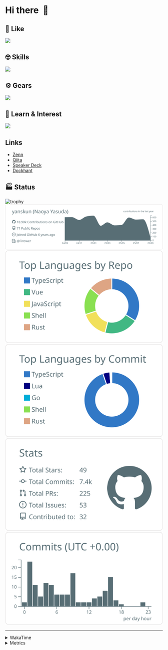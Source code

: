 # Hi there&nbsp; :wave:

## 💌 Like
<img src="https://go-skill-icons.vercel.app/api/icons?i=github" />

## 🤓 Skills
<img src="https://go-skill-icons.vercel.app/api/icons?i=js,ts,vue,nuxtjs,react,nextjs,go,lua,git" />

## ⚙️ Gears
<img src="https://go-skill-icons.vercel.app/api/icons?i=neovim,vscode,githubcopilot,alacritty,tmux" />

## 📖 Learn & Interest
<img src="https://go-skill-icons.vercel.app/api/icons?i=rust,deno,css,zig,playwright,githubactions,storybook,netlify,eslint" />

## Links
- [Zenn](https://zenn.dev/yanskun)
- [Qiita](https://qiita.com/yanskun)
- [Speaker Deck](https://speakerdeck.com/yanskun)
- [Dockhant](https://www.dockhunt.com/users/yanskun)

<!-- https://github.com/ryo-ma/github-profile-trophy -->

## 🏭 Status

<img src="https://github-profile-trophy.vercel.app/?username=yanskun&theme=onedark&row=1" alt="trophy">

<!-- https://github.com/vn7n24fzkq/github-profile-summary-cards -->
<picture>
  <source media="(prefers-color-scheme: dark)" srcset="https://raw.githubusercontent.com/yanskun/yanskun/master/profile-summary-card-output/nord_dark/0-profile-details.svg">
 <img src="https://raw.githubusercontent.com/yanskun/yanskun/master/profile-summary-card-output/default/0-profile-details.svg">
</picture>
<br>
<picture>
  <source media="(prefers-color-scheme: dark)" srcset="https://raw.githubusercontent.com/yanskun/yanskun/master/profile-summary-card-output/nord_dark/1-repos-per-language.svg">
 <img src="https://raw.githubusercontent.com/yanskun/yanskun/master/profile-summary-card-output/default/1-repos-per-language.svg">
</picture>
<picture>
  <source media="(prefers-color-scheme: dark)" srcset="https://raw.githubusercontent.com/yanskun/yanskun/master/profile-summary-card-output/nord_dark/2-most-commit-language.svg">
 <img src="https://raw.githubusercontent.com/yanskun/yanskun/master/profile-summary-card-output/default/2-most-commit-language.svg">
</picture>
<br>
<picture>
  <source media="(prefers-color-scheme: dark)" srcset="https://raw.githubusercontent.com/yanskun/yanskun/master/profile-summary-card-output/nord_dark/3-stats.svg">
 <img src="https://raw.githubusercontent.com/yanskun/yanskun/master/profile-summary-card-output/default/3-stats.svg">
</picture>
<picture>
  <source media="(prefers-color-scheme: dark)" srcset="https://raw.githubusercontent.com/yanskun/yanskun/master/profile-summary-card-output/nord_dark/4-productive-time.svg">
 <img src="https://raw.githubusercontent.com/yanskun/yanskun/master/profile-summary-card-output/default/4-productive-time.svg">
</picture>

---

<details>
  <summary>WakaTime</summary>
<!--START_SECTION:waka-->
![Code Time](http://img.shields.io/badge/Code%20Time-2%2C624%20hrs%2033%20mins-blue)

**🐱 My GitHub Data** 

> 📦 158.0 kB Used in GitHub's Storage 
 > 
> 🏆 4,119 Contributions in the Year 2025
 > 
> 💼 Opted to Hire
 > 
> 📜 132 Public Repositories 
 > 
> 🔑 6 Private Repositories 
 > 
**I'm an Early 🐤** 

```text
🌞 Morning                34721 commits       ████░░░░░░░░░░░░░░░░░░░░░   16.34 % 
🌆 Daytime                131435 commits      ███████████████░░░░░░░░░░   61.85 % 
🌃 Evening                42517 commits       █████░░░░░░░░░░░░░░░░░░░░   20.01 % 
🌙 Night                  3846 commits        ░░░░░░░░░░░░░░░░░░░░░░░░░   01.81 % 
```
📅 **I'm Most Productive on Tuesday** 

```text
Monday                   33733 commits       ████░░░░░░░░░░░░░░░░░░░░░   15.87 % 
Tuesday                  47387 commits       ██████░░░░░░░░░░░░░░░░░░░   22.30 % 
Wednesday                44825 commits       █████░░░░░░░░░░░░░░░░░░░░   21.09 % 
Thursday                 40723 commits       █████░░░░░░░░░░░░░░░░░░░░   19.16 % 
Friday                   39141 commits       █████░░░░░░░░░░░░░░░░░░░░   18.42 % 
Saturday                 2232 commits        ░░░░░░░░░░░░░░░░░░░░░░░░░   01.05 % 
Sunday                   4478 commits        █░░░░░░░░░░░░░░░░░░░░░░░░   02.11 % 
```


📊 **This Week I Spent My Time On** 

```text
🕑︎ Time Zone: Asia/Tokyo

💬 Programming Languages: 
TypeScript               30 hrs 30 mins      ██████████████████████░░░   87.13 % 
Other                    1 hr 6 mins         █░░░░░░░░░░░░░░░░░░░░░░░░   03.14 % 
Markdown                 58 mins             █░░░░░░░░░░░░░░░░░░░░░░░░   02.80 % 
JSON                     48 mins             █░░░░░░░░░░░░░░░░░░░░░░░░   02.31 % 
TOML                     28 mins             ░░░░░░░░░░░░░░░░░░░░░░░░░   01.36 % 

🔥 Editors: 
Neovim                   33 hrs 13 mins      ████████████████████████░   94.92 % 
VS Code                  1 hr 46 mins        █░░░░░░░░░░░░░░░░░░░░░░░░   05.08 % 

💻 Operating System: 
Mac                      35 hrs              █████████████████████████   100.00 % 
```


 Last Updated on 03/09/2025 05:44:15 UTC
<!--END_SECTION:waka-->
</details>

<details>
  <summary>Metrics</summary>
  <img src="https://github.com/yanskun/yanskun/blob/main/github-metrics.svg" alt="Metrics">
</details>
